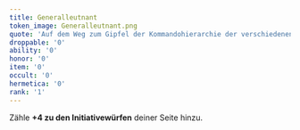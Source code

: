 ```yaml
---
title: Generalleutnant
token_image: Generalleutnant.png
quote: 'Auf dem Weg zum Gipfel der Kommandohierarchie der verschiedenen Armee-Einheiten, ist ein Generalleutnant ein vorgesetzter Offizier, der seine Tapferkeit, seine Autorität und seine taktischen Fähigkeiten unter Beweis gestellt hat.'
droppable: '0'
ability: '0'
honor: '0'
item: '0'
occult: '0'
hermetica: '0'
rank: '1'
---
```


Zähle **+4 zu den Initiativewürfen** deiner Seite hinzu.